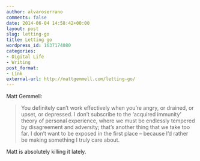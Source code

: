```yaml
---
author: alvaroserrano
comments: false
date: 2014-06-04 14:58:42+00:00
layout: post
slug: letting-go
title: Letting go
wordpress_id: 1637174080
categories:
- Digital Life
- Writing
post_format:
- Link
external-url: http://mattgemmell.com/letting-go/
---
```


Matt Gemmell:

<blockquote>You definitely can’t work effectively when you’re angry, or drained, or upset, or depressed. I don’t subscribe to the ‘acquired immunity’ theory of personal experience, where we must be endlessly tempered by disagreement and adversity; that’s another thing that we take too far. I don’t want to be exposed in the first place – because I’d rather be making something I truly care about.</blockquote>



Matt is absolutely killing it lately.
